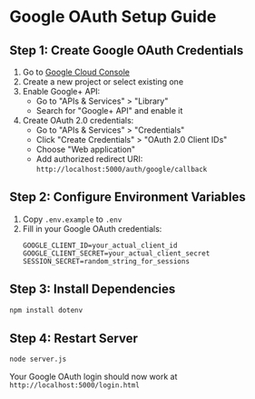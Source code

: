 # Google OAuth Setup Guide

## Step 1: Create Google OAuth Credentials

1. Go to [Google Cloud Console](https://console.cloud.google.com/)
2. Create a new project or select existing one
3. Enable Google+ API:
   - Go to "APIs & Services" > "Library"
   - Search for "Google+ API" and enable it
4. Create OAuth 2.0 credentials:
   - Go to "APIs & Services" > "Credentials"
   - Click "Create Credentials" > "OAuth 2.0 Client IDs"
   - Choose "Web application"
   - Add authorized redirect URI: `http://localhost:5000/auth/google/callback`

## Step 2: Configure Environment Variables

1. Copy `.env.example` to `.env`
2. Fill in your Google OAuth credentials:
   ```
   GOOGLE_CLIENT_ID=your_actual_client_id
   GOOGLE_CLIENT_SECRET=your_actual_client_secret
   SESSION_SECRET=random_string_for_sessions
   ```

## Step 3: Install Dependencies

```bash
npm install dotenv
```

## Step 4: Restart Server

```bash
node server.js
```

Your Google OAuth login should now work at `http://localhost:5000/login.html`